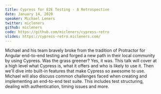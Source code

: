 ```yaml
---
title: Cypress for E2E Testing - A Retrospective
date: January 14, 2020
speaker: Michael Leners
twitter: micleners
github: micleners
code: https://github.com/micleners/cypress-retro
slides: https://cypress-retro.micleners.com/
---
```


Michael and his team bravely broke from the tradition of Protractor for Angular end-to-end testing and forged a new path in their local community by using Cypress. Was the grass greener? Yes, it was. This talk will cover at a high level what Cypress is, what it offers and who is likely to use it. Then we'll dive into built-in features that make Cypress so awesome to use. Michael will also discuss common challenges faced when creating and implementing an end-to-end test suite. This includes test structuring, dealing with authentication, timing issues and more.